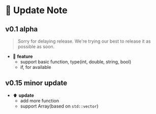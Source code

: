 # :rocket: Update Note  

## v0.1 alpha  

> Sorry for delaying release. We're trying our best to release it as possible as soon.

- :pencil: **feature**  
  - support basic function, type(int, double, string, bool)  
  - if, for available  

## v0.15 minor update  

- :arrow_up: **update**  
  - add more function  
  - support Array(based on `std::vector`)  
  
